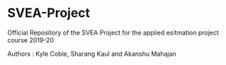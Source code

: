 # SVEA-Project

Official Repository of the SVEA Project for the applied esitmation project course 2019-20

Authors : Kyle Coble, Sharang Kaul and Akanshu Mahajan
